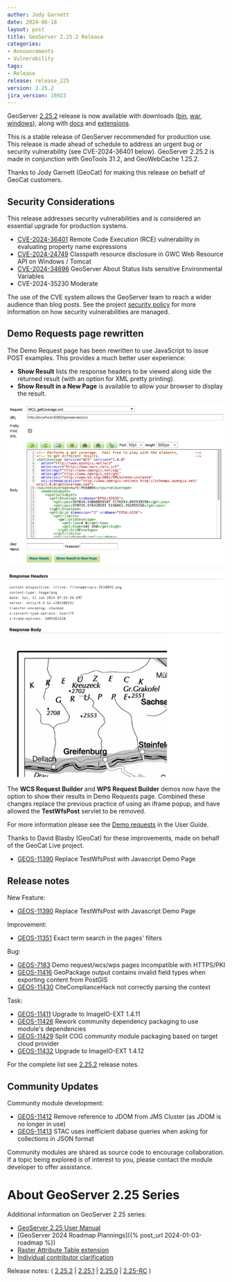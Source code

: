 ```yaml
---
author: Jody Garnett
date: 2024-06-18
layout: post
title: GeoServer 2.25.2 Release
categories:
- Announcements
- Vulnerability
tags:
- Release
release: release_225
version: 2.25.2
jira_version: 16923
--- 
```


GeoServer [2.25.2](/release/2.25.2/) release is now available
with downloads
([bin](https://sourceforge.net/projects/geoserver/files/GeoServer/2.25.2/geoserver-2.25.2-bin.zip/download),
[war](https://sourceforge.net/projects/geoserver/files/GeoServer/2.25.2/geoserver-2.25.2-war.zip/download),
[windows](https://sourceforge.net/projects/geoserver/files/GeoServer/2.25.2/GeoServer-2.25.2-winsetup.exe/download)), along with 
[docs](https://sourceforge.net/projects/geoserver/files/GeoServer/2.25.2/geoserver-2.25.2-htmldoc.zip/download) and
[extensions](https://sourceforge.net/projects/geoserver/files/GeoServer/2.25.2/extensions/).

This is a stable release of GeoServer recommended for production use. This release is made ahead of schedule to address an urgent bug or security vulnerability (see CVE-2024-36401 below).
GeoServer 2.25.2 is made in conjunction with GeoTools 31.2, and GeoWebCache 1.25.2. 

Thanks to Jody Garnett (GeoCat) for making this release on behalf of GeoCat customers.

## Security Considerations

This release addresses security vulnerabilities and is considered an essential upgrade for production systems.

* [CVE-2024-36401](https://github.com/geoserver/geoserver/security/advisories/GHSA-6jj6-gm7p-fcvv) Remote Code Execution (RCE) vulnerability in evaluating property name expressions
* [CVE-2024-24749](https://github.com/geoserver/geoserver/security/advisories/GHSA-jhqx-5v5g-mpf3) Classpath resource disclosure in GWC Web Resource API on Windows / Tomcat
* [CVE-2024-34696](https://github.com/geoserver/geoserver/security/advisories/GHSA-j59v-vgcr-hxvf) GeoServer About Status lists sensitive Environmental Variables
* CVE-2024-35230 Moderate

The use of the CVE system allows the GeoServer team to reach a wider audience than blog posts. See the project [security policy](https://github.com/geoserver/geoserver/blob/main/SECURITY.md) for more information on how security vulnerabilities are managed.

## Demo Requests page rewritten

The Demo Request page has been rewritten to use JavaScript to issue POST examples. This provides a much better user experience:

* **Show Result** lists the response headers to be viewed along side the returned result (with an option for XML pretty printing).
* **Show Result in a New Page** is available to allow your browser to display the result.

![](/img/posts/2.25/demo-request.png)

![](/img/posts/2.25/demo-response.png)

The **WCS Request Builder** and **WPS Request Builder** demos now have the option to show their results in Demo Requests page. Combined these changes replace the previous practice of using an iframe popup, and have allowed the **TestWfsPost** servlet to be removed.

For more information please see the [Demo requests](https://docs.geoserver.org/latest/en/user/configuration/demos/index.html#demos-demorequests) in the User Guide.

Thanks to David Blasby (GeoCat) for these improvements, made on behalf of the GeoCat Live project.

* [GEOS-11390](https://osgeo-org.atlassian.net/browse/GEOS-11390) Replace TestWfsPost with Javascript Demo Page

## Release notes

New Feature:

* [GEOS-11390](https://osgeo-org.atlassian.net/browse/GEOS-11390) Replace TestWfsPost with Javascript Demo Page

Improvement:

* [GEOS-11351](https://osgeo-org.atlassian.net/browse/GEOS-11351) Exact term search in the pages' filters

Bug:

* [GEOS-7183](https://osgeo-org.atlassian.net/browse/GEOS-7183) Demo request/wcs/wps pages incompatible with HTTPS/PKI
* [GEOS-11416](https://osgeo-org.atlassian.net/browse/GEOS-11416) GeoPackage output contains invalid field types when exporting content from PostGIS
* [GEOS-11430](https://osgeo-org.atlassian.net/browse/GEOS-11430) CiteComplianceHack not correctly parsing the context

Task:

* [GEOS-11411](https://osgeo-org.atlassian.net/browse/GEOS-11411) Upgrade to ImageIO-EXT 1.4.11
* [GEOS-11426](https://osgeo-org.atlassian.net/browse/GEOS-11426) Rework community dependency packaging to use module's dependencies
* [GEOS-11429](https://osgeo-org.atlassian.net/browse/GEOS-11429) Split COG community module packaging based on target cloud provider
* [GEOS-11432](https://osgeo-org.atlassian.net/browse/GEOS-11432) Upgrade to ImageIO-EXT 1.4.12

For the complete list see [2.25.2](https://github.com/geoserver/geoserver/releases/tag/2.25.2) release notes. 

## Community Updates

Community module development:

* [GEOS-11412](https://osgeo-org.atlassian.net/browse/GEOS-11412) Remove reference to JDOM from JMS Cluster (as JDOM is no longer in use)
* [GEOS-11413](https://osgeo-org.atlassian.net/browse/GEOS-11413) STAC uses inefficient dabase queries when asking for collections in JSON format

Community modules are shared as source code to encourage collaboration. If a topic being explored is of interest to you, please contact the module developer to offer assistance. 

# About GeoServer 2.25 Series

Additional information on GeoServer 2.25 series:

* [GeoServer 2.25 User Manual](https://docs.geoserver.org/2.25.x/en/user/)
* [GeoServer 2024 Roadmap Plannings]({% post_url 2024-01-03-roadmap %}) 
* [Raster Attribute Table extension](https://github.com/geoserver/geoserver/wiki/GSIP-222)
* [Individual contributor clarification](https://github.com/geoserver/geoserver/wiki/GSIP-224)

Release notes:
( [2.25.2](https://github.com/geoserver/geoserver/releases/tag/2.25.2)
| [2.25.1](https://github.com/geoserver/geoserver/releases/tag/2.25.1)
| [2.25.0](https://github.com/geoserver/geoserver/releases/tag/2.25.0)
| [2.25-RC](https://github.com/geoserver/geoserver/releases/tag/2.25-RC)
) 

